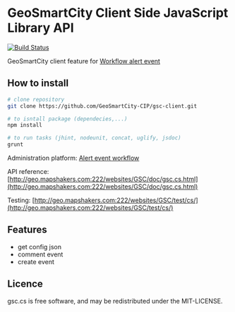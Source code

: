 # GeoSmartCity Client Side JavaScript Library API
[![Build Status](https://travis-ci.org/GeoSmartCity-CIP/gsc-client.svg?branch=feature%2Fworkflow-alert-event)](https://travis-ci.org/GeoSmartCity-CIP/gsc-client)

GeoSmartCity client feature for [Workflow alert event](../wiki/workflow-alert-event)

## How to install
```bash
# clone repository
git clone https://github.com/GeoSmartCity-CIP/gsc-client.git

# to isntall package (dependecies,...)
npm install

# to run tasks (jhint, nodeunit, concat, uglify, jsdoc)
grunt
```



Administration platform: [Alert event workflow](https://github.com/GeoSmartCity-CIP/gsc-client/wiki/Alert-event-workflow)

API reference: [http://geo.mapshakers.com:222/websites/GSC/doc/gsc.cs.html](http://geo.mapshakers.com:222/websites/GSC/doc/gsc.cs.html)

Testing: [http://geo.mapshakers.com:222/websites/GSC/test/cs/](http://geo.mapshakers.com:222/websites/GSC/test/cs/)


## Features
* get config json
* comment event
* create event

## Licence
gsc.cs is free software, and may be redistributed under the MIT-LICENSE.
